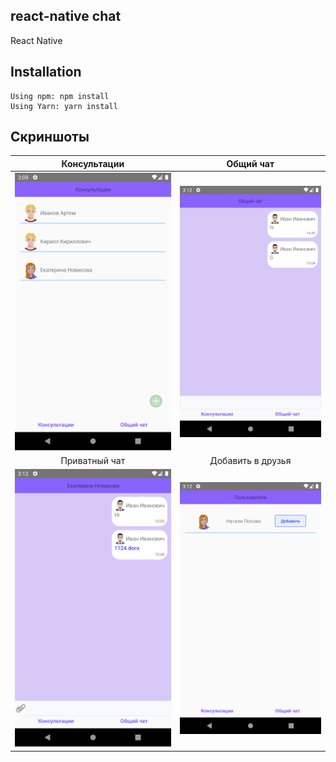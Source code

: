 ## react-native chat

React Native
## Installation
 ```
Using npm: npm install
Using Yarn: yarn install
 ```
 ## Скриншоты

|Консультации|Общий чат|
|:--:|:--:|
|![](https://github.com/Age1eSS-create/chat_mobile/blob/main/screenshots/1.png)|![](https://github.com/Age1eSS-create/chat_mobile/blob/main/screenshots/2.png)|
|Приватный чат|Добавить в друзья|
|![](https://github.com/Age1eSS-create/chat_mobile/blob/main/screenshots/3.png)|![](https://github.com/Age1eSS-create/chat_mobile/blob/main/screenshots/4.png)|
